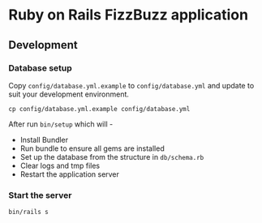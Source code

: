 # Ruby on Rails FizzBuzz application

## Development

### Database setup

Copy `config/database.yml.example` to `config/database.yml` and update to suit your development environment.

`cp config/database.yml.example config/database.yml`

After run `bin/setup` which will -

* Install Bundler
* Run bundle to ensure all gems are installed
* Set up the database from the structure in `db/schema.rb`
* Clear logs and tmp files
* Restart the application server

### Start the server

`bin/rails s`
